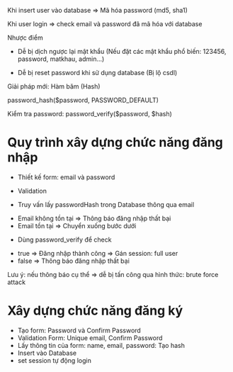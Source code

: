 Khi insert user vào database => Mã hóa password (md5, sha1)

Khi user login => check email và password đã mã hóa với database

Nhược điểm

- Dễ bị dịch ngược lại mật khẩu (Nếu đặt các mật khẩu phổ biến: 123456, password, matkhau, admin...)

- Dễ bị reset password khi sử dụng database (Bị lộ csdl)

Giải pháp mới: Hàm băm (Hash)

password_hash($password, PASSWORD_DEFAULT)

Kiểm tra password: password_verify($password, $hash)

# Quy trình xây dựng chức năng đăng nhập

- Thiết kế form: email và password

- Validation

- Truy vấn lấy passwordHash trong Database thông qua email

* Email không tồn tại => Thông báo đăng nhập thất bại
* Email tồn tại => Chuyển xuống bước dưới

- Dùng password_verify để check

* true => Đăng nhập thành công => Gán session: full user
* false => Thông báo đăng nhập thất bại

Lưu ý: nếu thông báo cụ thể => dễ bị tấn công qua hình thức: brute force attack

# Xây dựng chức năng đăng ký

- Tạo form: Password và Confirm Password
- Validation Form: Unique email, Confirm Password
- Lấy thông tin của form: name, email, password: Tạo hash
- Insert vào Database
- set session tự động login
